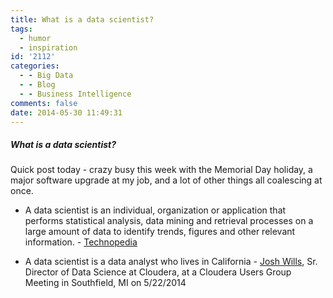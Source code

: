 ```yaml
---
title: What is a data scientist?
tags:
  - humor
  - inspiration
id: '2112'
categories:
  - - Big Data
  - - Blog
  - - Business Intelligence
comments: false
date: 2014-05-30 11:49:31
---
```


##### **What is a data scientist?**

Quick post today - crazy busy this week with the Memorial Day holiday, a major software upgrade at my job, and a lot of other things all coalescing at once.

*   A data scientist is an individual, organization or application that performs statistical analysis, data mining and retrieval processes on a large amount of data to identify trends, figures and other relevant information. - [Technopedia](http://www.techopedia.com/definition/28177/data-scientist)

*   A data scientist is a data analyst who lives in California - [Josh Wills](https://www.google.com/url?sa=t&rct=j&q=&esrc=s&source=web&cd=1&cad=rja&uact=8&ved=0CCgQFjAA&url=https%3A%2F%2Ftwitter.com%2Fjosh_wills&ei=UNKIU5HLM8m2yATY54HADQ&usg=AFQjCNEpBTcqvMNPqJaJBkDhB7iBkvd6Cw&bvm=bv.67720277,d.aWw), Sr. Director of Data Science at Cloudera, at a Cloudera Users Group Meeting in Southfield, MI on 5/22/2014